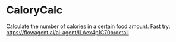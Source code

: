  # CaloryCalc
Calculate the number of calories in a certain food amount.
Fast try: https://flowagent.ai/ai-agent/ILAex4p1C70b/detail
